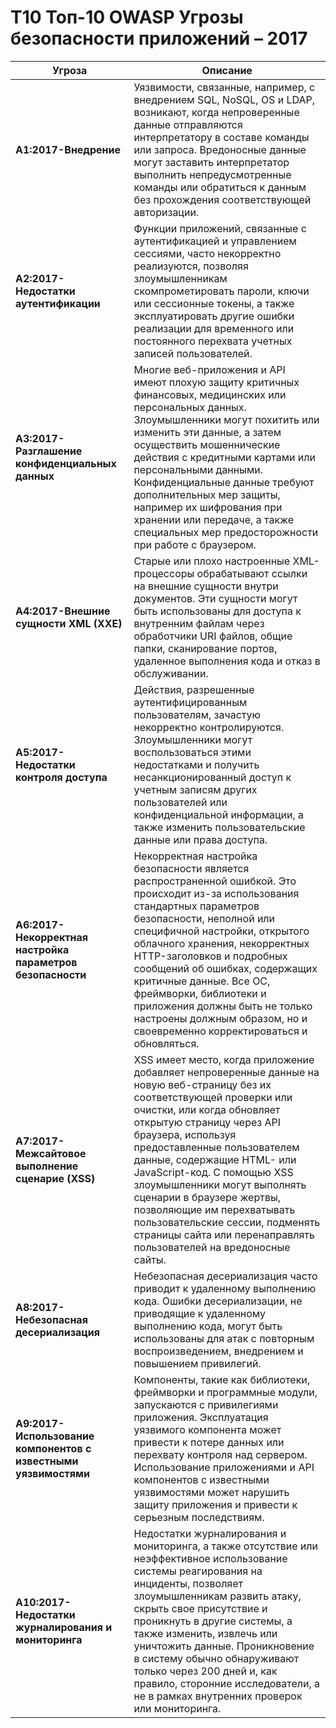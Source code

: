 # Т10 Топ-10 OWASP Угрозы безопасности приложений – 2017

| Угроза | Описание |
| ------ | -------- |
| **A1:2017-Внедрение** | Уязвимости, связанные, например, с внедрением SQL, NoSQL, OS и LDAP, возникают, когда непроверенные данные отправляются интерпретатору в составе команды или запроса. Вредоносные данные могут заставить интерпретатор выполнить непредусмотренные команды или обратиться к данным без прохождения соответствующей авторизации. |
| **A2:2017-Недостатки аутентификации** |Функции приложений, связанные с аутентификацией и управлением сессиями, часто некорректно реализуются, позволяя злоумышленникам скомпрометировать пароли, ключи или сессионные токены, а также эксплуатировать другие ошибки реализации для временного или постоянного перехвата учетных записей пользователей. |
| **A3:2017-Разглашение конфиденциальных данных** | Многие веб-приложения и API имеют плохую защиту критичных финансовых, медицинских или персональных данных. Злоумышленники могут похитить или изменить эти данные, а затем осуществить мошеннические действия с кредитными картами или персональными данными. Конфиденциальные данные требуют дополнительных мер защиты, например их шифрования при хранении или передаче, а также специальных мер предосторожности при работе с браузером. |
| **A4:2017-Внешние сущности XML (XXE)** | Старые или плохо настроенные XML-процессоры обрабатывают ссылки на внешние сущности внутри документов. Эти сущности могут быть использованы для доступа к внутренним файлам через обработчики URI файлов, общие папки, сканирование портов, удаленное выполнения кода и отказ в обслуживании. |
| **A5:2017-Недостатки контроля доступа** | Действия, разрешенные аутентифицированным пользователям, зачастую некорректно контролируются. Злоумышленники могут воспользоваться этими недостатками и получить несанкционированный доступ к учетным записям других пользователей или конфиденциальной информации, а также изменить пользовательские данные или права доступа. |
| **A6:2017-Некорректная настройка параметров безопасности** | Некорректная настройка безопасности является распространенной ошибкой. Это происходит из-за использования стандартных параметров безопасности, неполной или специфичной настройки, открытого облачного хранения, некорректных HTTP-заголовков и подробных сообщений об ошибках, содержащих критичные данные. Все ОС, фреймворки, библиотеки и приложения должны быть не только настроены должным образом, но и своевременно корректироваться и обновляться. |
| **A7:2017-Межсайтовое выполнение сценарие (XSS)** | XSS имеет место, когда приложение добавляет непроверенные данные на новую веб-страницу без их соответствующей проверки или очистки, или когда обновляет открытую страницу через API браузера, используя предоставленные пользователем данные, содержащие HTML- или JavaScript-код. С помощью XSS злоумышленники могут выполнять сценарии в браузере жертвы, позволяющие им перехватывать пользовательские сессии, подменять страницы сайта или перенаправлять пользователей на вредоносные сайты. |
| **A8:2017-Небезопасная десериализация** | Небезопасная десериализация часто приводит к удаленному выполнению кода. Ошибки десериализации, не приводящие к удаленному выполнению кода, могут быть использованы для атак с повторным воспроизведением, внедрением и повышением привилегий. |
| **A9:2017-Использование компонентов с известными уязвимостями** | Компоненты, такие как библиотеки, фреймворки и программные модули, запускаются с привилегиями приложения. Эксплуатация уязвимого компонента может привести к потере данных или перехвату контроля над сервером. Использование приложениями и API компонентов с известными уязвимостями может нарушить защиту приложения и привести к серьезным последствиям. |
| **A10:2017-Недостатки журналирования и мониторинга** | Недостатки журналирования и мониторинга, а также отсутствие или неэффективное использование системы реагирования на инциденты, позволяет злоумышленникам развить атаку, скрыть свое присутствие и проникнуть в другие системы, а также изменить, извлечь или уничтожить данные. Проникновение в систему обычно обнаруживают только через 200 дней и, как правило, сторонние исследователи, а не в рамках внутренних проверок или мониторинга. |
